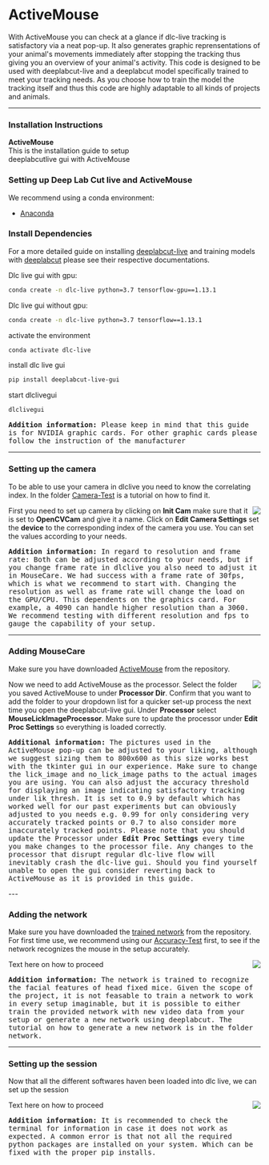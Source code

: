 # ActiveMouse

With ActiveMouse you can check at a glance if dlc-live tracking is satisfactory via a neat pop-up. It also generates graphic reprensentations of your animal's movements immediately after stopping the tracking thus giving you an overview of your animal's activity.
This code is designed to be used with deeplabcut-live and a deeplabcut model specifically trained to meet your tracking needs.
As you choose how to train the model the tracking itself and thus this code are highly adaptable to all kinds of projects and animals.

---

### Installation Instructions

<p align="left">
  <span style="display: inline-block; width: 60%;">
    <strong>ActiveMouse</strong>  
    <br>  
   This is the installation guide to setup deeplabcutlive gui with ActiveMouse
  </span>
</p>


### Setting up Deep Lab Cut live and ActiveMouse

We recommend using a conda environment:
- [Anaconda ](https://anaconda.org/anaconda)

### Install Dependencies

For a more detailed guide on installing [deeplabcut-live](https://github.com/DeepLabCut/DeepLabCut-live) and training models with [deeplabcut](https://github.com/DeepLabCut/DeepLabCut) please see their respective documentations.



Dlc live gui with gpu:
```bash
conda create -n dlc-live python=3.7 tensorflow-gpu==1.13.1
```
Dlc live gui without gpu:
```bash
conda create -n dlc-live python=3.7 tensorflow==1.13.1 
```
activate the environment
```bash
conda activate dlc-live 
```
install dlc live gui
```bash
pip install deeplabcut-live-gui
```
start dlclivegui
```bash
dlclivegui
```


<kbd>
<strong>Addition information:</strong>
Please keep in mind that this guide is for NVIDIA graphic cards. For other graphic cards please follow the instruction of the manufacturer
</kbd>


---
 
### Setting up the camera

To be able to use your camera in dlclive you need to know the correlating index.
In the folder [Camera-Test](https://github.com/Nasr-SFB1315/MouseCare/tree/main/Camera-Test) is a tutorial on how to find it.


<img align="right" src="https://github.com/Nasr-SFB1315/images/blob/main/dlclivecamera.png?raw=true" />
<p align="left">
First you need to set up camera by clicking on <strong>Init Cam</strong> make sure that it is set to <strong>OpenCVCam</strong> and give it a name. 
Click on <strong>Edit Camera Settings</strong> set the <strong>device</strong> to the corresponding index of the camera you use. You can set the values according to your needs. 
</p>
<p align="left">
 <kbd>
<strong>Addition information:</strong>
In regard to resolution and frame rate: Both can be adjusted according to your needs, but if you change frame rate in dlclive you also need to adjust it in MouseCare. We had success with a frame rate of 30fps, which is what we recommend to start with.
Changing the resolution as well as frame rate will change the load on the GPU/CPU. This dependents on the graphics card. For example, a 4090 can handle higher resolution than a 3060. We recommend testing with different resolution and fps to gauge the capability of your setup.
</kbd>
</p>


---

### Adding MouseCare

Make sure you have downloaded [ActiveMouse](https://github.com/Lilli-K2/ActiveMouse) from the repository.

<img align="right" src="https://github.com/Nasr-SFB1315/images/blob/main/dlclivecamera.png?raw=true" />
<p align="left">

Now we need to add ActiveMouse as the processor. Select the folder you saved ActiveMouse to under <strong>Processor Dir</strong>. Confirm that you want to add the folder to your dropdown list for a quicker set-up process the next time you open the deeplabcut-live gui.
Under <strong>Processor</strong> select <strong>MouseLickImageProcessor</strong>. Make sure to update the processor under <strong>Edit Proc Settings</strong> so everything is loaded correctly.
</p>
<kbd>
<strong>Additional information:</strong>
The pictures used in the ActiveMouse pop-up can be adjusted to your liking, although we suggest sizing them to 800x600 as this size works best with the tkinter gui in our experience. Make sure to change the lick_image and no_lick_image paths to the actual images you are using.
You can also adjust the accuracy threshold for displaying an image indicating satisfactory tracking under lik_thresh. It is set to 0.9 by default which has worked well for our past experiments but can obviously adjusted to you needs e.g. 0.99 for only considering very accurately tracked points or 0.7 to also consider more inaccurately tracked points.
Please note that you should update the Processor under <strong>Edit Proc Settings</strong> every time you make changes to the processor file.
Any changes to the processor that disrupt regular dlc-live flow will inevitably crash the dlc-live gui. Should you find yourself unable to open the gui consider reverting back to ActiveMouse as it is provided in this guide. 
</kbd>
</p>
---



### Adding the network

Make sure you have downloaded the [trained network](https://github.com/Nasr-SFB1315/MouseCare/tree/main/Network) from the repository.
<br>
For first time use, we recommend using our [Accuracy-Test](https://github.com/Nasr-SFB1315/MouseCare/tree/main/Accuracy-Test) first, to see if the network recognizes the mouse in the setup accurately. 



<img align="right" src="https://github.com/Nasr-SFB1315/images/blob/main/dlclivecamera.png?raw=true" />
<p align="left">
Text here on how to proceed

</p>
<kbd>
<strong>Addition information:</strong>
The network is trained to recognize the facial features of head fixed mice. Given the scope of the project, it is not feasable to train a network to work in every setup imaginable, but it is possible to either train the provided network with new video data from your setup or generate a new network using deeplabcut. The tutorial on how to generate a new network is in the folder network.

</kbd>
</p>


---

### Setting up the session

Now that all the different softwares haven been loaded into dlc live, we can set up the session



<img align="right" src="https://github.com/Nasr-SFB1315/images/blob/main/dlclivecamera.png?raw=true" />
<p align="left">
Text here on how to proceed

</p>
<kbd>
<strong>Addition information:</strong>
It is recommended to check the terminal for information in case it does not work as expected. A common error is that not all the required python packages are installed on your system. Which can be fixed with the proper pip installs.

</kbd>
</p>



